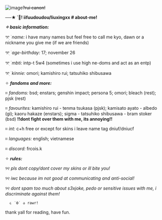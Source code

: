 ![image](https://github.com/iifuudoudou/iifuudoudou/assets/165263026/6a9eaf31-d93b-4fad-94a6-aae83c18be7f)~~?rui canon!~~




**──★ ˙🐥! iifuudoudou/liuxingxx # about-me!**

***✧ basic information:***

𖦁ׅ ࣪ _name:_ i have many names but feel free to call me kyo, dawn or a nickname you give me (if we are friends)

𖦁ׅ ࣪ _age-birthday:_ 17; november 26

𖦁ׅ ࣪ _mbti:_ intp-t 5w4 (sometimes i use high ne-doms and act as an entp)

𖦁ׅ ࣪ _kinnie:_ omori; kamishiro rui; tatsuhiko shibusawa 

✧ ***fandoms and more:***

⌗ _fandoms:_ bsd; enstars; genshin impact; persona 5; omori; bleach (rest); pjsk (rest)

⌗ _favourites:_ kamishiro rui - tenma tsukasa (pjsk); kamisato ayato - albedo (gi); kaoru hakaze (enstars); sigma - tatsuhiko shibusawa - bram stoker (bsd) **!!dont fight over them with me, its annoying!!**

⌗ _int:_ c+h free or except for skins i leave name tag dniuf/dniucf

⌗ _languages:_ english; vietnamese

⌗ _discord:_ frcois.k 

✧ ***rules:***

୨୧ _pls dont copy/dont cover my skins or ill bite you!_

୨୧ _iwc because im not good at communicating and anti-social!_

୨୧ _dont spam too much about s3xjoke, pedo or sensitive issues with me, i discriminate against them!_

      ૮ ˙Ⱉ˙ ა rawr!  

thank yall for reading, have fun.
